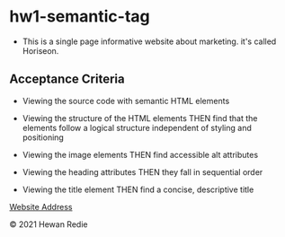 # hw1-semantic-tag
* This is a single page informative website about marketing. it's called Horiseon.

## Acceptance Criteria
* Viewing the source code with semantic HTML elements

* Viewing the structure of the HTML elements THEN find that the elements follow a logical structure independent of styling and positioning

* Viewing the image elements THEN find accessible alt attributes

* Viewing the heading attributes THEN they fall in sequential order

* Viewing the title element THEN find a concise, descriptive title

[Website Address](https://tewol.github.io/hw1-semantic-tag/)

© 2021 Hewan Redie